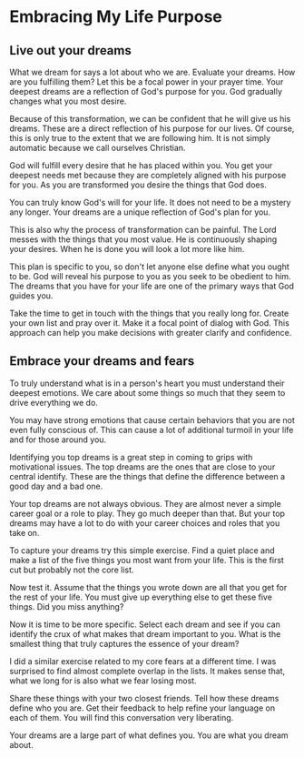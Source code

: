 # Embracing My Life Purpose

## Live out your dreams

What we dream for says a lot about who we are.  Evaluate your dreams.  How are
you fulfilling them? Let this be a focal power in your prayer time.  Your
deepest dreams are a reflection of God's purpose for you.  God gradually changes
what you most desire.

Because of this transformation, we can be confident that he will give us his
dreams.   These are a direct reflection of his purpose for our lives.  Of
course, this is only true to the extent that we are following him.  It is not
simply automatic because we call ourselves Christian.

God will fulfill every desire that he has placed within you.  You get your
deepest needs met because they are completely aligned with his purpose for you.
As you are transformed you desire the things that God does.

You can truly know God's will for your life.  It does not need to be a mystery
any longer. Your dreams are a unique reflection of God's plan for you.

This is also why the process of transformation can be painful.  The Lord messes
with the things that you most value.   He is continuously shaping your desires.
When he is done you will look a lot more like him.

This plan is specific to you, so don't let anyone else define what you ought to
be.  God will reveal his purpose to you as you seek to be obedient to him.  The
dreams that you have for your life are one of the primary ways that God guides
you.

Take the time to get in touch with the things that you really long for.  Create
your own list and pray over it.  Make it a focal point of dialog with God. This
approach can help you make decisions with greater clarify and confidence.


## Embrace your dreams and fears

To truly understand what is in a person's heart you must understand their
deepest emotions.  We care about some things so much that they seem to drive
everything we do.

You may have strong emotions that cause certain behaviors that you are not even
fully conscious of. This can cause a lot of additional turmoil in your life and
for those around you.

Identifying you top dreams is a great step in coming to grips with motivational
issues.  The top dreams are the ones that are close to your central identify.
These are the things that define the difference between a good day and a bad
one.

Your top dreams are not always obvious.  They are almost never a simple career
goal or a role to play.  They go much deeper than that.  But your top dreams may
have a lot to do with your career choices and roles that you take on.

To capture your dreams try this simple exercise.  Find a quiet place and make a
list of the five things you most want from your life.  This is the first cut but
probably not the core list.

Now test it.  Assume that the things you wrote down are all that you get for the
rest of your life. You must give up everything else to get these five things.
Did you miss anything?

Now it is time to be more specific.  Select each dream and see if you can
identify the crux of what makes that dream important to you.  What is the
smallest thing that truly captures the essence of your dream?

I did a similar exercise related to my core fears at a different time. I was
surprised to find almost complete overlap in the lists.  It makes sense that,
what we long for is also what we fear losing most.

Share these things with your two closest friends.  Tell how these dreams define
who you are.  Get their feedback to help refine your language on each of them.
You will find this conversation very liberating.

Your dreams are a large part of what defines you.  You are what you dream about.

